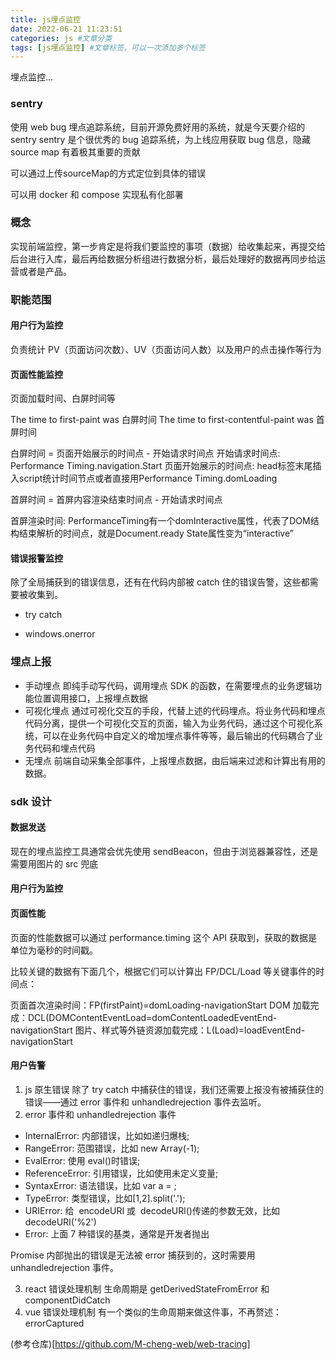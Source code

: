 ```yaml
---
title: js埋点监控
date: 2022-06-21 11:23:51
categories: js #文章分类
tags: [js埋点监控] #文章标签，可以一次添加多个标签
---
```


埋点监控...

<!-- more -->

### sentry

使用 web bug 埋点追踪系统，目前开源免费好用的系统，就是今天要介绍的 sentry
sentry 是个很优秀的 bug 追踪系统，为上线应用获取 bug 信息，隐藏 source map 有着极其重要的贡献

可以通过上传sourceMap的方式定位到具体的错误

可以用 docker 和 compose 实现私有化部署

### 概念

实现前端监控，第一步肯定是将我们要监控的事项（数据）给收集起来，再提交给后台进行入库，最后再给数据分析组进行数据分析，最后处理好的数据再同步给运营或者是产品。

### 职能范围

#### 用户行为监控

负责统计 PV（页面访问次数）、UV（页面访问人数）以及用户的点击操作等行为

#### 页面性能监控

页面加载时间、白屏时间等

The time to first-paint was 白屏时间
The time to first-contentful-paint was 首屏时间

白屏时间 = 页面开始展示的时间点 - 开始请求时间点
开始请求时间点: Performance Timing.navigation.Start
页面开始展示的时间点: head标签末尾插入script统计时间节点或者直接用Performance Timing.domLoading

首屏时间 = 首屏内容渲染结束时间点 - 开始请求时间点

首屏渲染时间: PerformanceTiming有一个domInteractive属性，代表了DOM结构结束解析的时间点，就是Document.ready State属性变为“interactive”
#### 错误报警监控

除了全局捕获到的错误信息，还有在代码内部被 catch 住的错误告警，这些都需要被收集到。

- try catch

- windows.onerror

### 埋点上报

- 手动埋点
  即纯手动写代码，调用埋点 SDK 的函数，在需要埋点的业务逻辑功能位置调用接口，上报埋点数据
- 可视化埋点
  通过可视化交互的手段，代替上述的代码埋点。将业务代码和埋点代码分离，提供一个可视化交互的页面，输入为业务代码，通过这个可视化系统，可以在业务代码中自定义的增加埋点事件等等，最后输出的代码耦合了业务代码和埋点代码
- 无埋点
  前端自动采集全部事件，上报埋点数据，由后端来过滤和计算出有用的数据。

### sdk 设计

#### 数据发送

现在的埋点监控工具通常会优先使用 sendBeacon，但由于浏览器兼容性，还是需要用图片的 src 兜底

#### 用户行为监控

#### 页面性能

页面的性能数据可以通过 performance.timing 这个 API 获取到，获取的数据是单位为毫秒的时间戳。

比较关键的数据有下面几个，根据它们可以计算出 FP/DCL/Load 等关键事件的时间点：

页面首次渲染时间：FP(firstPaint)=domLoading-navigationStart
DOM 加载完成：DCL(DOMContentEventLoad=domContentLoadedEventEnd-navigationStart
图片、样式等外链资源加载完成：L(Load)=loadEventEnd-navigationStart

#### 用户告警

1. js 原生错误
   除了 try catch 中捕获住的错误，我们还需要上报没有被捕获住的错误——通过 error 事件和 unhandledrejection 事件去监听。
2. error 事件和 unhandledrejection 事件

- InternalError: 内部错误，比如如递归爆栈;
- RangeError: 范围错误，比如 new Array(-1);
- EvalError: 使用 eval()时错误;
- ReferenceError: 引用错误，比如使用未定义变量;
- SyntaxError: 语法错误，比如 var a = ;
- TypeError: 类型错误，比如[1,2].split('.');
- URIError: 给  encodeURI 或  decodeURl()传递的参数无效，比如 decodeURI('%2')
- Error: 上面 7 种错误的基类，通常是开发者抛出

Promise 内部抛出的错误是无法被 error 捕获到的，这时需要用 unhandledrejection 事件。

3. react 错误处理机制
   生命周期是 getDerivedStateFromError 和 componentDidCatch
4. vue 错误处理机制
   有一个类似的生命周期来做这件事，不再赘述：errorCaptured

(参考仓库)[https://github.com/M-cheng-web/web-tracing]
